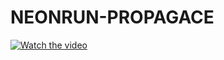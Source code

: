 # NEONRUN-PROPAGACE

[![Watch the video](https://img.youtube.com/vi/SDnorKyKcVY/0.jpg)](https://youtu.be/SDnorKyKcVY)

